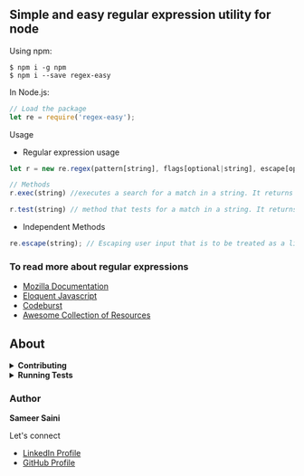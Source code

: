 ## Simple and easy regular expression utility for node

Using npm:
```shell
$ npm i -g npm
$ npm i --save regex-easy
```
In Node.js:
```js
// Load the package
let re = require('regex-easy');
```

Usage
* Regular expression usage
```js
let r = new re.regex(pattern[string], flags[optional|string], escape[optional|boolean]);

// Methods
r.exec(string) //executes a search for a match in a string. It returns an array of information or null on a mismatch.

r.test(string) // method that tests for a match in a string. It returns true or false.
```

* Independent Methods
```js
re.escape(string); // Escaping user input that is to be treated as a literal string within a regular expression—that would otherwise be mistaken for a special character
```

### To read more about regular expressions

* [Mozilla Documentation](https://developer.mozilla.org/en-US/docs/Web/JavaScript/Guide/Regular_Expressions)
* [Eloquent Javascript](https://eloquentjavascript.net/09_regexp.html)
* [Codeburst](https://codeburst.io/an-introduction-to-regular-expressions-regex-in-javascript-1d3559e7ac9a)
* [Awesome Collection of Resources](https://github.com/aloisdg/awesome-regex)

## About

<details>
<summary><strong>Contributing</strong></summary>

Pull requests are always welcome. For bugs and feature requests, [please create an issue](https://github.com/sameersaini/easy-regex/issues/new).

</details>

<details>
<summary><strong>Running Tests</strong></summary>

Running and reviewing unit tests is a great way to get familiarized with a library and its API. You can install dependencies and run tests with the following command:

```sh
$ npm i --save regex-easy && cd node_modules/regex-easy/ && npm test && cd ../../
```

</details>

### Author

**Sameer Saini**

Let's connect

* [LinkedIn Profile](https://www.linkedin.com/in/sameer-saini-65463079/)
* [GitHub Profile](https://github.com/sameersaini)
